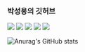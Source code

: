 ### 박성용의 깃허브
<p>
  <a href="https://cs.yonsei.ac.kr/" target="_blank"><img src="https://img.shields.io/badge/Yonsei-2E2EFE?style=flat&logo=Yoast&logoColor=FFFFFF"/></a>
  <a href="https://www.w3.org/" target="_blank"><img src="https://img.shields.io/badge/HTML5-?style=flat&logo=HTML5&logoColor=E34F26"/></a>
  <a href="https://isocpp.org/" target="_blank"><img src="https://img.shields.io/badge/C++-?style=flat&logo=C++&logoColor=00599C"/></a>
  <a href="https://www.python.org/" target="_blank"><img src="https://img.shields.io/badge/Python-?style=flat&logo=Python&logoColor=3776AB"/></a>
  <a href="https://pytorch.org/" target="_blank"><img src="https://img.shields.io/badge/PyTorch-?style=flat&logo=PyTorch&logoColor=EE4C2C"/></a>
</p>


![Anurag's GitHub stats](https://github-readme-stats.vercel.app/api?username=parksungyongdev0101&show_icons=true&theme=swift)
<!--
**parksungyongdev0101/parksungyongdev0101** is a ✨ _special_ ✨ repository because its `README.md` (this file) appears on your GitHub profile.

Here are some ideas to get you started:

- 🔭 I’m currently working on ...
- 🌱 I’m currently learning ...
- 👯 I’m looking to collaborate on ...
- 🤔 I’m looking for help with ...
- 💬 Ask me about ...
- 📫 How to reach me: ...
- 😄 Pronouns: ...
- ⚡ Fun fact: ...
-->

